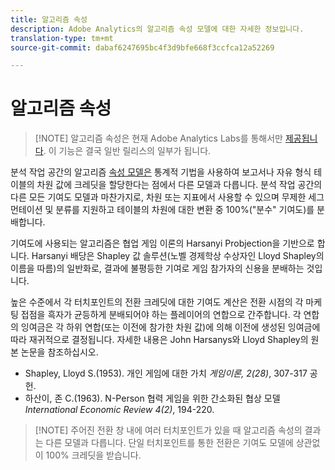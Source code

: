 ```yaml
---
title: 알고리즘 속성
description: Adobe Analytics의 알고리즘 속성 모델에 대한 자세한 정보입니다.
translation-type: tm+mt
source-git-commit: dabaf6247695bc4f3d9bfe668f3ccfca12a52269

---
```



# 알고리즘 속성

>[!NOTE] 알고리즘 속성은 현재 Adobe Analytics Labs를 통해서만 [제공됩니다](https://docs.adobe.com/content/help/ko-KR/analytics/analyze/tech-previews/overview.html). 이 기능은 결국 일반 릴리스의 일부가 됩니다.

분석 작업 공간의 알고리즘 [속성 모델은](attribution.md) 통계적 기법을 사용하여 보고서나 자유 형식 테이블의 차원 값에 크레딧을 할당한다는 점에서 다른 모델과 다릅니다. 분석 작업 공간의 다른 모든 기여도 모델과 마찬가지로, 차원 또는 지표에서 사용할 수 있으며 무제한 세그먼테이션 및 분류를 지원하고 테이블의 차원에 대한 변환 중 100%(&quot;분수&quot; 기여도)를 분배합니다.

기여도에 사용되는 알고리즘은 협업 게임 이론의 Harsanyi Probjection을 기반으로 합니다. Harsanyi 배당은 Shapley 값 솔루션(노벨 경제학상 수상자인 Lloyd Shapley의 이름을 따름)의 일반화로, 결과에 불평등한 기여로 게임 참가자의 신용을 분배하는 것입니다.

높은 수준에서 각 터치포인트의 전환 크레딧에 대한 기여도 계산은 전환 시점의 각 마케팅 접점을 흑자가 균등하게 분배되어야 하는 플레이어의 연합으로 간주합니다. 각 연합의 잉여금은 각 하위 연합(또는 이전에 참가한 차원 값)에 의해 이전에 생성된 잉여금에 따라 재귀적으로 결정됩니다. 자세한 내용은 John Harsanys와 Lloyd Shapley의 원본 논문을 참조하십시오.

* Shapley, Lloyd S.(1953). 개인 게임에 대한 가치 *게임이론, 2(28)*, 307-317 공헌.
* 하산이, 존 C.(1963). N-Person 협력 게임을 위한 간소화된 협상 모델 *International Economic Review 4(2)*, 194-220.

>[!NOTE] 주어진 전환 창 내에 여러 터치포인트가 있을 때 알고리즘 속성의 결과는 다른 모델과 다릅니다. 단일 터치포인트를 통한 전환은 기여도 모델에 상관없이 100% 크레딧을 받습니다.
